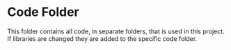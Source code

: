 # Code Folder

This folder contains all code, in separate folders, that is used in this project. If libraries are changed they are added to the specific code folder.